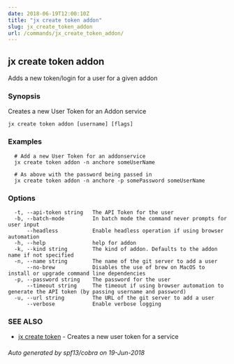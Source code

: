 ```yaml
---
date: 2018-06-19T12:00:10Z
title: "jx create token addon"
slug: jx_create_token_addon
url: /commands/jx_create_token_addon/
---
```

## jx create token addon

Adds a new token/login for a user for a given addon

### Synopsis

Creates a new User Token for an Addon service

```
jx create token addon [username] [flags]
```

### Examples

```
  # Add a new User Token for an addonservice
  jx create token addon -n anchore someUserName
  
  # As above with the password being passed in
  jx create token addon -n anchore -p somePassword someUserName
```

### Options

```
  -t, --api-token string   The API Token for the user
  -b, --batch-mode         In batch mode the command never prompts for user input
      --headless           Enable headless operation if using browser automation
  -h, --help               help for addon
  -k, --kind string        The kind of addon. Defaults to the addon name if not specified
  -n, --name string        The name of the git server to add a user
      --no-brew            Disables the use of brew on MacOS to install or upgrade command line dependencies
  -p, --password string    The password for the user
      --timeout string     The timeout if using browser automation to generate the API token (by passing username and password)
  -u, --url string         The URL of the git server to add a user
      --verbose            Enable verbose logging
```

### SEE ALSO

* [jx create token](/commands/jx_create_token/)	 - Creates a new user token for a service

###### Auto generated by spf13/cobra on 19-Jun-2018
